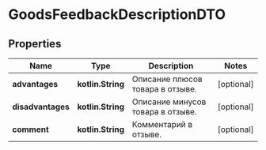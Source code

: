 
# GoodsFeedbackDescriptionDTO

## Properties
| Name | Type | Description | Notes |
| ------------ | ------------- | ------------- | ------------- |
| **advantages** | **kotlin.String** | Описание плюсов товара в отзыве. |  [optional] |
| **disadvantages** | **kotlin.String** | Описание минусов товара в отзыве. |  [optional] |
| **comment** | **kotlin.String** | Комментарий в отзыве. |  [optional] |



